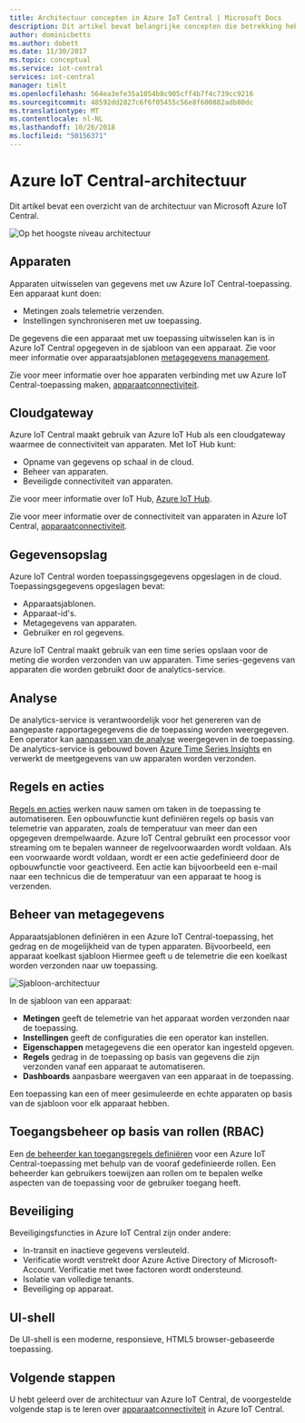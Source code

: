 ```yaml
---
title: Architectuur concepten in Azure IoT Central | Microsoft Docs
description: Dit artikel bevat belangrijke concepten die betrekking hebben de architectuur van Azure IoT Central
author: dominicbetts
ms.author: dobett
ms.date: 11/30/2017
ms.topic: conceptual
ms.service: iot-central
services: iot-central
manager: timlt
ms.openlocfilehash: 564ea3efe35a1054b8c905cff4b7f4c739cc9216
ms.sourcegitcommit: 48592dd2827c6f6f05455c56e8f600882adb80dc
ms.translationtype: MT
ms.contentlocale: nl-NL
ms.lasthandoff: 10/26/2018
ms.locfileid: "50156371"
---
```

# <a name="azure-iot-central-architecture"></a>Azure IoT Central-architectuur

Dit artikel bevat een overzicht van de architectuur van Microsoft Azure IoT Central.

![Op het hoogste niveau architectuur](media/concepts-architecture/architecture.png)

## <a name="devices"></a>Apparaten

Apparaten uitwisselen van gegevens met uw Azure IoT Central-toepassing. Een apparaat kunt doen:

- Metingen zoals telemetrie verzenden.
- Instellingen synchroniseren met uw toepassing.

De gegevens die een apparaat met uw toepassing uitwisselen kan is in Azure IoT Central opgegeven in de sjabloon van een apparaat. Zie voor meer informatie over apparaatsjablonen [metagegevens management](#metadata-management).

Zie voor meer informatie over hoe apparaten verbinding met uw Azure IoT Central-toepassing maken, [apparaatconnectiviteit](concepts-connectivity.md).

## <a name="cloud-gateway"></a>Cloudgateway

Azure IoT Central maakt gebruik van Azure IoT Hub als een cloudgateway waarmee de connectiviteit van apparaten. Met IoT Hub kunt:

- Opname van gegevens op schaal in de cloud.
- Beheer van apparaten.
- Beveiligde connectiviteit van apparaten.

Zie voor meer informatie over IoT Hub, [Azure IoT Hub](https://docs.microsoft.com/azure/iot-hub/).

Zie voor meer informatie over de connectiviteit van apparaten in Azure IoT Central, [apparaatconnectiviteit](concepts-connectivity.md).

## <a name="data-stores"></a>Gegevensopslag

Azure IoT Central worden toepassingsgegevens opgeslagen in de cloud. Toepassingsgegevens opgeslagen bevat:

- Apparaatsjablonen.
- Apparaat-id's.
- Metagegevens van apparaten.
- Gebruiker en rol gegevens.

Azure IoT Central maakt gebruik van een time series opslaan voor de meting die worden verzonden van uw apparaten. Time series-gegevens van apparaten die worden gebruikt door de analytics-service.

## <a name="analytics"></a>Analyse

De analytics-service is verantwoordelijk voor het genereren van de aangepaste rapportagegegevens die de toepassing worden weergegeven. Een operator kan [aanpassen van de analyse](howto-create-analytics.md) weergegeven in de toepassing. De analytics-service is gebouwd boven [Azure Time Series Insights](https://azure.microsoft.com/services/time-series-insights/) en verwerkt de meetgegevens van uw apparaten worden verzonden.

## <a name="rules-and-actions"></a>Regels en acties

[Regels en acties](howto-create-telemetry-rules.md) werken nauw samen om taken in de toepassing te automatiseren. Een opbouwfunctie kunt definiëren regels op basis van telemetrie van apparaten, zoals de temperatuur van meer dan een opgegeven drempelwaarde. Azure IoT Central gebruikt een processor voor streaming om te bepalen wanneer de regelvoorwaarden wordt voldaan. Als een voorwaarde wordt voldaan, wordt er een actie gedefinieerd door de opbouwfunctie voor geactiveerd. Een actie kan bijvoorbeeld een e-mail naar een technicus die de temperatuur van een apparaat te hoog is verzenden.

## <a name="metadata-management"></a>Beheer van metagegevens

Apparaatsjablonen definiëren in een Azure IoT Central-toepassing, het gedrag en de mogelijkheid van de typen apparaten. Bijvoorbeeld, een apparaat koelkast sjabloon Hiermee geeft u de telemetrie die een koelkast worden verzonden naar uw toepassing.

![Sjabloon-architectuur](media/concepts-architecture/template_architecture.png)

In de sjabloon van een apparaat:

- **Metingen** geeft de telemetrie van het apparaat worden verzonden naar de toepassing.
- **Instellingen** geeft de configuraties die een operator kan instellen.
- **Eigenschappen** metagegevens die een operator kan ingesteld opgeven.
- **Regels** gedrag in de toepassing op basis van gegevens die zijn verzonden vanaf een apparaat te automatiseren.
- **Dashboards** aanpasbare weergaven van een apparaat in de toepassing.

Een toepassing kan een of meer gesimuleerde en echte apparaten op basis van de sjabloon voor elk apparaat hebben.

## <a name="role-based-access-control-rbac"></a>Toegangsbeheer op basis van rollen (RBAC)

Een [de beheerder kan toegangsregels definiëren](howto-administer.md) voor een Azure IoT Central-toepassing met behulp van de vooraf gedefinieerde rollen. Een beheerder kan gebruikers toewijzen aan rollen om te bepalen welke aspecten van de toepassing voor de gebruiker toegang heeft.

## <a name="security"></a>Beveiliging

Beveiligingsfuncties in Azure IoT Central zijn onder andere:

- In-transit en inactieve gegevens versleuteld.
- Verificatie wordt verstrekt door Azure Active Directory of Microsoft-Account. Verificatie met twee factoren wordt ondersteund.
- Isolatie van volledige tenants.
- Beveiliging op apparaat.

## <a name="ui-shell"></a>UI-shell

De UI-shell is een moderne, responsieve, HTML5 browser-gebaseerde toepassing.

## <a name="next-steps"></a>Volgende stappen

U hebt geleerd over de architectuur van Azure IoT Central, de voorgestelde volgende stap is te leren over [apparaatconnectiviteit](concepts-connectivity.md) in Azure IoT Central.